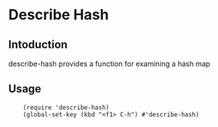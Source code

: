 # Describe Hash

## Intoduction

describe-hash provides a function for examining a hash map

## Usage
``` emacs-lisp
	(require 'describe-hash)
	(global-set-key (kbd "<f1> C-h") #'describe-hash)
```
